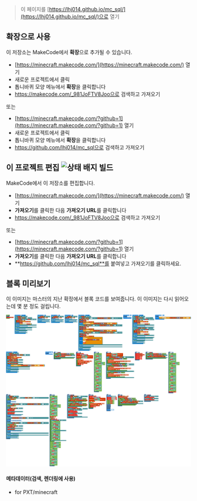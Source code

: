 
> 이 페이지를 [https://lhj014.github.io/mc_sql/](https://lhj014.github.io/mc_sql/)으로 열기

## 확장으로 사용

이 저장소는 MakeCode에서 **확장**으로 추가될 수 있습니다.

* [https://minecraft.makecode.com/](https://minecraft.makecode.com/) 열기
* 새로운 프로젝트에서 클릭
* 톱니바퀴 모양 메뉴에서 **확장**을 클릭합니다
* https://makecode.com/_981JoFTV8Joo으로 검색하고 가져오기

또는

* [https://minecraft.makecode.com/?github=1](https://minecraft.makecode.com/?github=1) 열기
* 새로운 프로젝트에서 클릭
* 톱니바퀴 모양 메뉴에서 **확장**을 클릭합니다
* https://github.com/lhj014/mc_sql으로 검색하고 가져오기


## 이 프로젝트 편집 ![상태 배지 빌드](https://github.com/lhj014/mc_sql/workflows/MakeCode/badge.svg)

MakeCode에서 이 저장소를 편집합니다.

* [https://minecraft.makecode.com/](https://minecraft.makecode.com/) 열기
* **가져오기**를 클릭한 다음 **가져오기 URL**를 클릭합니다
* https://makecode.com/_981JoFTV8Joo으로 검색하고 가져오기

또는

* [https://minecraft.makecode.com/?github=1](https://minecraft.makecode.com/?github=1) 열기
* **가져오기**를 클릭한 다음 **가져오기 URL**를 클릭합니다
* **https://github.com/lhj014/mc_sql**를 붙여넣고 가져오기를 클릭하세요.


## 블록 미리보기

이 이미지는 마스터의 지난 확정에서 블록 코드를 보여줍니다.
이 이미지는 다시 읽어오는데 몇 분 정도 걸립니다.

![블록 렌더링 보기](https://github.com/lhj014/mc_sql/raw/master/.github/makecode/blocks.png)

#### 메타데이터(검색, 렌더링에 사용)

* for PXT/minecraft
<script src="https://makecode.com/gh-pages-embed.js"></script><script>makeCodeRender("{{ site.makecode.home_url }}", "{{ site.github.owner_name }}/{{ site.github.repository_name }}");</script>
